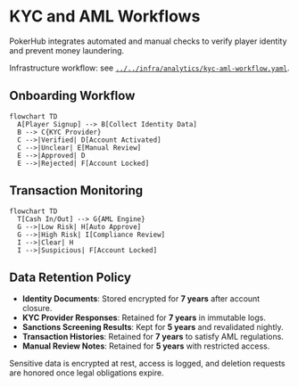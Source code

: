 # KYC and AML Workflows

PokerHub integrates automated and manual checks to verify player identity and prevent money laundering.

Infrastructure workflow: see [`../../infra/analytics/kyc-aml-workflow.yaml`](../../infra/analytics/kyc-aml-workflow.yaml).

## Onboarding Workflow
```mermaid
flowchart TD
  A[Player Signup] --> B[Collect Identity Data]
  B --> C{KYC Provider}
  C -->|Verified| D[Account Activated]
  C -->|Unclear| E[Manual Review]
  E -->|Approved| D
  E -->|Rejected| F[Account Locked]
```

## Transaction Monitoring
```mermaid
flowchart TD
  T[Cash In/Out] --> G{AML Engine}
  G -->|Low Risk| H[Auto Approve]
  G -->|High Risk| I[Compliance Review]
  I -->|Clear| H
  I -->|Suspicious| F[Account Locked]
```

## Data Retention Policy
- **Identity Documents**: Stored encrypted for **7 years** after account closure.
- **KYC Provider Responses**: Retained for **7 years** in immutable logs.
- **Sanctions Screening Results**: Kept for **5 years** and revalidated nightly.
- **Transaction Histories**: Retained for **7 years** to satisfy AML regulations.
- **Manual Review Notes**: Retained for **5 years** with restricted access.

Sensitive data is encrypted at rest, access is logged, and deletion requests are honored once legal obligations expire.

